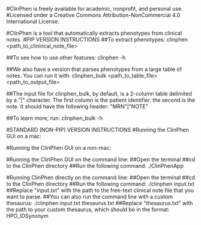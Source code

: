 #ClinPhen is freely available for academic, nonprofit, and personal use.
#Licensed under a Creative Commons Attribution-NonCommercial 4.0 International License.

#ClinPhen is a tool that automatically extracts phenotypes from clinical notes.
#PIP VERSION INSTRUCTIONS
##To extract phenotypes:
clinphen <path_to_clinincal_note_file>

##To see how to use other features:
clinphen -h

##We also have a version that parses phenotypes from a large table of notes. You can run it with:
clinphen_bulk <path_to_table_file> <path_to_output_file>

##The input file for clinphen_bulk, by default, is a 2-column table delimited by a "|" character. The first column is the patient identifier, the second is the note. It should have the following header:
"MRN"|"NOTE"

##To learn more, run:
clinphen_bulk -h

#STANDARD (NON-PIP) VERSION INSTRUCTIONS
#Running the ClinPhen GUI on a mac:

#Running the ClinPhen GUI on a non-mac:

#Running the ClinPhen GUI on the command line:
##Open the terminal
##cd to the ClinPhen directory
##Run the following command:
./ClinPhenApp

#Running ClinPhen directly on the command line:
##Open the terminal
##cd to the ClinPhen directory
##Run the following command:
./clinphen input.txt
##Replace "input.txt" with the path to the free-text clinical note file that you want to parse.
##You can also run the command line with a custom thesaurus:
./clinphen input.txt thesaurus.txt
##Replace "thesaurus.txt" with the path to your custom thesaurus, which should be in the format: HPO_ID<tab>Synonym
